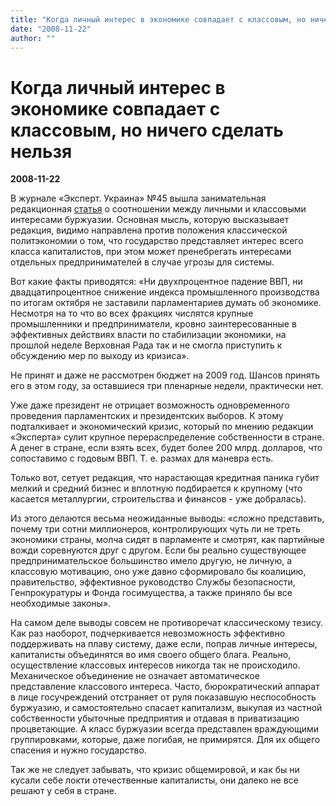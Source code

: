 ```yaml
---
title: "Когда личный интерес в экономике совпадает с классовым, но ничего сделать нельзя"
date: "2008-11-22"
author: ""
---
```


# Когда личный интерес в экономике совпадает с классовым, но ничего сделать нельзя

**2008-11-22** 

В журнале «Эксперт. Украина» №45 вышла занимательная редакционная [статья](http://expert.ua/articles/7/0/6307/) о соотношении между личными и классовыми интересами буржуазии. Основная мысль, которую высказывает редакция, видимо направлена против положения классической политэкономии о том, что государство представляет интерес всего класса капиталистов, при этом может пренебрегать интересами отдельных предпринимателей в случае угрозы для системы.

Вот какие факты приводятся: «Ни двухпроцентное падение ВВП, ни двадцатипроцентное снижение индекса промышленного производства по итогам октября не заставили парламентариев думать об экономике. Несмотря на то что во всех фракциях числятся крупные промышленники и предприниматели, кровно заинтересованные в эффективных действиях власти по стабилизации экономики, на прошлой неделе Верховная Рада так и не смогла приступить к обсуждению мер по выходу из кризиса».

Не принят и даже не рассмотрен бюджет на 2009 год. Шансов принять его в этом году, за оставшиеся три пленарные недели, практически нет.

Уже даже президент не отрицает возможность одновременного проведения парламентских и президентских выборов. К этому подталкивает и экономический кризис, который по мнению редакции «Эксперта» сулит крупное перераспределение собственности в стране. А денег в стране, если взять всех, будет более 200 млрд. долларов, что сопоставимо с годовым ВВП. Т. е. размах для маневра есть.

Только вот, сетует редакция, что нарастающая кредитная паника губит мелкий и средний бизнес и вплотную подбирается к крупному (что касается металлургии, строительства и финансов - уже добралась).

Из этого делаются весьма неожиданные выводы: «сложно представить, почему три сотни миллионеров, контролирующих чуть ли не треть экономики страны, молча сидят в парламенте и смотрят, как партийные вожди соревнуются друг с другом. Если бы реально существующее предпринимательское большинство имело другую, не личную, а классовую мотивацию, оно уже давно сформировало бы коалицию, правительство, эффективное руководство Службы безопасности, Генпрокуратуры и Фонда госимущества, а также приняло бы все необходимые законы».

На самом деле выводы совсем не противоречат классическому тезису. Как раз наоборот, подчеркивается невозможность эффективно поддерживать на плаву систему, даже если, поправ личные интересы, капиталисты объединятся во имя своего общего блага. Реально, осуществление классовых интересов никогда так не происходило. Механическое объединение не означает автоматическое представление классового интереса. Часто, бюрократический аппарат в лице госучреждений отстраняет от руля показавшую неспособность буржуазию, и самостоятельно спасает капитализм, выкупая из частной собственности убыточные предприятия и отдавая в приватизацию процветающие. А класс буржуазии всегда представлен враждующими группировками, которые, даже погибая, не примирятся. Для их общего спасения и нужно государство.

Так же не следует забывать, что кризис общемировой, и как бы ни кусали себе локти отечественные капиталисты, они далеко не все решают у себя в стране.